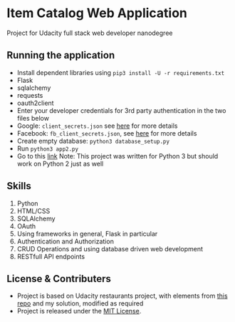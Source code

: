 # Item Catalog Web Application
Project for Udacity full stack web developer nanodegree
## Running the application
* Install dependent libraries using `pip3 install -U -r requirements.txt`
* Flask
* sqlalchemy
* requests
* oauth2client
* Enter your developer credentials for 3rd party authentication in the two files below
* Google:  `client_secrets.json` see [here](https://developers.google.com/maps/documentation/javascript/get-api-key) for more details
* Facebook: `fb_client_secrets.json`, see [here](https://developers.facebook.com/apps) for more details
* Create empty database: `python3 database_setup.py`
* Run `python3 app2.py`
* Go to this [link](http://localhost:5000)
Note: This project was written for Python 3 but should work on Python 2 just as well

## Skills
1. Python
2. HTML/CSS
3. SQLAlchemy
4. OAuth
5. Using frameworks in general, Flask in particular
6. Authentication and Authorization
7. CRUD Operations and using database driven web development
8. RESTfull API endpoints

## License & Contributers
* Project is based on Udacity restaurants project, with elements from [this repo](https://github.com/udacity/ud330/tree/master/Lesson4/step2) and my solution, modified as required
* Project is released under the [MIT License](http://opensource.org/licenses/MIT).
